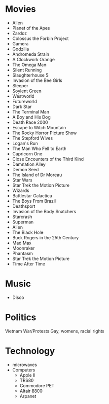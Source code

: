 # Movies
* Alien
* Planet of the Apes
* Zardoz
* Colossus the Forbin Project
* Gamera
* Godzilla
* Andromeda Strain
* A Clockwork Orange
* The Omega Man
* Silent Running
* Slaughterhouse 5
* Invasion of the Bee Girls
* Sleeper
* Soylent Green
* Westworld
* Futureworld
* Dark Star
* The Terminal Man
* A Boy and His Dog
* Death Race 2000
* Escape to Witch Mountain
* The Rocky Horror Picture Show
* The Stepford Wives
* Logan's Run
* The Man Who Fell to Earth
* Capricorn One
* Close Encounters of the Third Kind
* Damnation Alley
* Demon Seed
* The Island of Dr Moreau
* Star Wars
* Star Trek the Motion Picture
* Wizards
* Battlestar Galactica
* The Boys From Brazil
* Deathsport
* Invasion of the Body Snatchers
* Starcrash
* Superman
* Alien
* The Black Hole
* Buck Rogers in the 25th Century
* Mad Max
* Moonraker
* Phantasm
* Star Trek the Motion Picture
* Time After Time
# Music
* Disco
# Politics
Vietnam War/Protests
Gay, womens, racial rights
# Technology
* microwaves
* Computers
	* Apple II
	* TRS80
	* Commodore PET
	* Altair 8800
	* Arpanet
